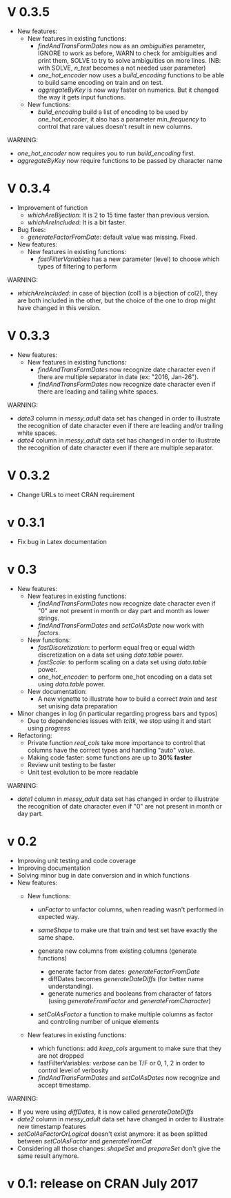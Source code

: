 V 0.3.5
=======

- New features:
	- New features in existing functions:
		- *findAndTransFormDates* now as an *ambiguities* parameter, IGNORE to work as before, WARN to check for ambiguities and print them, SOLVE to try to solve ambiguities on more lines. (NB: with SOLVE, *n_test* becomes a not needed user parameter)	
		- *one_hot_encoder* now uses a *build_encoding* functions to be able to build same encoding on train and on test.
		- *aggregateByKey* is now way faster on numerics. But it changed the way it gets input functions.
	- New functions:
		- *build_encoding* build a list of encoding to be used by *one_hot_encoder*, it also has a parameter *min_frequency* to control that rare values doesn't result in new columns.

WARNING:
- *one_hot_encoder* now requires you to run *build_encoding* first.
- *aggregateByKey* now require functions to be passed by character name
		
		
V 0.3.4
========
- Improvement of function 
	- *whichAreBijection*: It is 2 to 15 time faster than previous version.
	- *whichAreIncluded*: It is a bit faster.
- Bug fixes:
	- *generateFactorFromDate*: default value was missing. Fixed.
- New features:
	- New features in existing functions:
		- *fastFilterVariables* has a new parameter (level) to choose which types of filtering to perform
		
WARNING:
- *whichAreIncluded*: in case of bijection (col1 is a bijection of col2), they are both included in the other, but the choice of the one to drop might have changed in this version.

V 0.3.3
========
- New features:
	- New features in existing functions:
		- *findAndTransFormDates* now recognize date character even if there are multiple separator in date (ex: "2016, Jan-26").
		- *findAndTransFormDates* now recognize date character even if there are leading and tailing white spaces.
		
WARNING:
- *date3* column in *messy_adult* data set has changed in order to illustrate the recognition of date character even if there are leading and/or trailing white spaces.
- *date4* column in *messy_adult* data set has changed in order to illustrate the recognition of date character even if there are multiple separator.

V 0.3.2
========
- Change URLs to meet CRAN requirement

v 0.3.1
=======
- Fix bug in Latex documentation

v 0.3
=====
- New features:
	- New features in existing functions:
		- *findAndTransFormDates* now recognize date character even if "0" are not present in month or day part and month as lower strings.
		- *findAndTransFormDates* and *setColAsDate* now work with *factors*.
	- New functions:
		- *fastDiscretization*: to perform equal freq or equal width discretization on a data set using *data.table* power.
		- *fastScale*: to perform scaling on a data set using *data.table* power.
		- *one_hot_encoder*: to perform one_hot encoding on a data set using *data.table* power.
	- New documentation:
		- A new vignette to illustrate how to build a correct *train* and *test* set unising data preparation
- Minor changes in log (in particular regarding progress bars and typos)
	- Due to dependencies issues with *tcltk*, we stop using it and start using *progress*
- Refactoring: 
	- Private function *real_cols* take more importance to control that columns have the correct types and handling "auto" value.
	- Making code faster: some functions are up to **30% faster**
	- Review unit testing to be faster
	- Unit test evolution to be more readable

WARNING:
- *date1* column in *messy_adult* data set has changed in order to illustrate the recognition of date character even if "0" are not present in month or day part.


v 0.2
=====
- Improving unit testing and code coverage
- Improving documentation
- Solving minor bug in date conversion and in which functions
- New features: 
	- New functions:
		- *unFactor* to unfactor columns, when reading wasn't performed in expected way.
		- *sameShape* to make ure that train and test set have exactly the same shape.
		- generate new columns from existing columns (generate functions)
			- generate factor from dates: *generateFactorFromDate*
			- diffDates becomes *generateDateDiffs* (for better name understanding).
			- generate numerics and booleans from character of fators (using *generateFromFactor* and *generateFromCharacter*)
			
		- *setColAsFactor* a function to make multiple columns as factor and controling number of unique elements
		
	- New features in existing functions:	
		- which functions: add *keep_cols* argument to make sure that they are not dropped
		- fastFilterVariables: *verbose* can be T/F or 0, 1, 2 in order to control level of verbosity
		- *findAndTransFormDates* and *setColAsDates* now recognize and accept timestamp.

WARNING:
- If you were using *diffDates*, it is now called *generateDateDiffs*
- *date2* column in *messy_adult* data set have changed in order to illustrate new timestamp features
- *setColAsFactorOrLogical* doesn't exist anymore: it as been splitted between *setColAsFactor* and *generateFromCat*
- Considering all those changes: *shapeSet* and *prepareSet* don't give the same result anymore.


v 0.1: release on CRAN July 2017
================================
